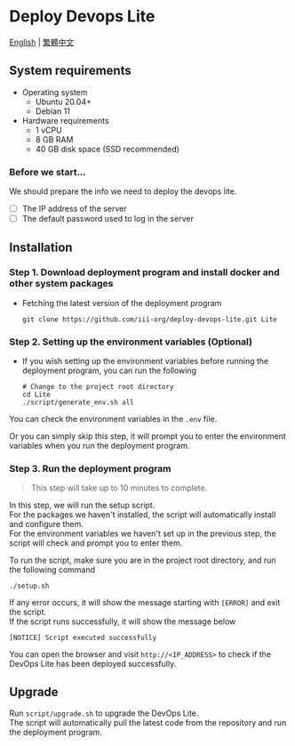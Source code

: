 # Deploy Devops Lite

[English](README.md) | [繁體中文](README.zh_TW.md)

## System requirements

- Operating system
    - Ubuntu 20.04+
    - Debian 11
- Hardware requirements
    - 1 vCPU
    - 8 GB RAM
    - 40 GB disk space (SSD recommended)

### Before we start...

We should prepare the info we need to deploy the devops lite.

- [ ] The IP address of the server
- [ ] The default password used to log in the server

## Installation

### Step 1. Download deployment program and install docker and other system packages

- Fetching the latest version of the deployment program

    ```shell
    git clone https://github.com/iii-org/deploy-devops-lite.git Lite
    ```

### Step 2. Setting up the environment variables (Optional)

- If you wish setting up the environment variables before running the deployment program, you can run the following

    ```shell
    # Change to the project root directory
    cd Lite
    ./script/generate_env.sh all
    ```

You can check the environment variables in the `.env` file.

Or you can simply skip this step, it will prompt you to enter the environment variables when you run the deployment
program.

### Step 3. Run the deployment program

> This step will take up to 10 minutes to complete.

In this step, we will run the setup script.  
For the packages we haven't installed, the script will automatically install and configure them.  
For the environment variables we haven't set up in the previous step, the script will check and prompt you to enter
them.

To run the script, make sure you are in the project root directory, and run the following command

```shell
./setup.sh
```

If any error occurs, it will show the message starting with `[ERROR]` and exit the script.  
If the script runs successfully, it will show the message below

```
[NOTICE] Script executed successfully
```

You can open the browser and visit `http://<IP_ADDRESS>` to check if the DevOps Lite has been deployed successfully.

## Upgrade

Run `script/upgrade.sh` to upgrade the DevOps Lite.  
The script will automatically pull the latest code from the repository and run the deployment program.